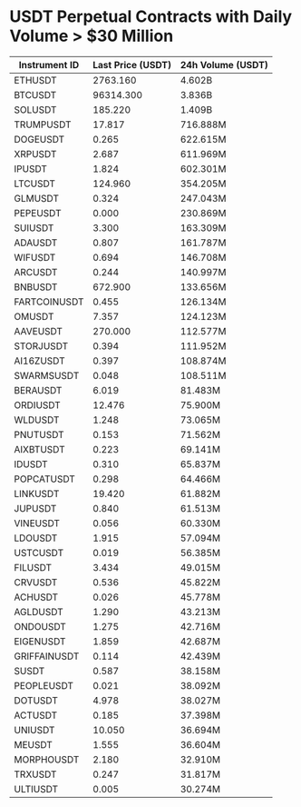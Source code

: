 # USDT Perpetual Contracts with Daily Volume > $30 Million

| Instrument ID | Last Price (USDT) | 24h Volume (USDT) |
|---------------|-------------------|-------------------|
| ETHUSDT | 2763.160 | 4.602B |
| BTCUSDT | 96314.300 | 3.836B |
| SOLUSDT | 185.220 | 1.409B |
| TRUMPUSDT | 17.817 | 716.888M |
| DOGEUSDT | 0.265 | 622.615M |
| XRPUSDT | 2.687 | 611.969M |
| IPUSDT | 1.824 | 602.301M |
| LTCUSDT | 124.960 | 354.205M |
| GLMUSDT | 0.324 | 247.043M |
| PEPEUSDT | 0.000 | 230.869M |
| SUIUSDT | 3.300 | 163.309M |
| ADAUSDT | 0.807 | 161.787M |
| WIFUSDT | 0.694 | 146.708M |
| ARCUSDT | 0.244 | 140.997M |
| BNBUSDT | 672.900 | 133.656M |
| FARTCOINUSDT | 0.455 | 126.134M |
| OMUSDT | 7.357 | 124.123M |
| AAVEUSDT | 270.000 | 112.577M |
| STORJUSDT | 0.394 | 111.952M |
| AI16ZUSDT | 0.397 | 108.874M |
| SWARMSUSDT | 0.048 | 108.511M |
| BERAUSDT | 6.019 | 81.483M |
| ORDIUSDT | 12.476 | 75.900M |
| WLDUSDT | 1.248 | 73.065M |
| PNUTUSDT | 0.153 | 71.562M |
| AIXBTUSDT | 0.223 | 69.141M |
| IDUSDT | 0.310 | 65.837M |
| POPCATUSDT | 0.298 | 64.466M |
| LINKUSDT | 19.420 | 61.882M |
| JUPUSDT | 0.840 | 61.513M |
| VINEUSDT | 0.056 | 60.330M |
| LDOUSDT | 1.915 | 57.094M |
| USTCUSDT | 0.019 | 56.385M |
| FILUSDT | 3.434 | 49.015M |
| CRVUSDT | 0.536 | 45.822M |
| ACHUSDT | 0.026 | 45.778M |
| AGLDUSDT | 1.290 | 43.213M |
| ONDOUSDT | 1.275 | 42.716M |
| EIGENUSDT | 1.859 | 42.687M |
| GRIFFAINUSDT | 0.114 | 42.439M |
| SUSDT | 0.587 | 38.158M |
| PEOPLEUSDT | 0.021 | 38.092M |
| DOTUSDT | 4.978 | 38.027M |
| ACTUSDT | 0.185 | 37.398M |
| UNIUSDT | 10.050 | 36.694M |
| MEUSDT | 1.555 | 36.604M |
| MORPHOUSDT | 2.180 | 32.910M |
| TRXUSDT | 0.247 | 31.817M |
| ULTIUSDT | 0.005 | 30.274M |
